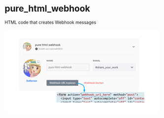 # pure_html_webhook
HTML code that creates Webhook messages
<div>
<img src="URL_PLACE.PNG"; />
</div>
